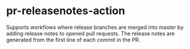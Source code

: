 # pr-releasenotes-action
Supports workflows where release branches are merged into master by adding
release notes to opened pull requests. The release notes are generated from the first line of each commit in the PR.
